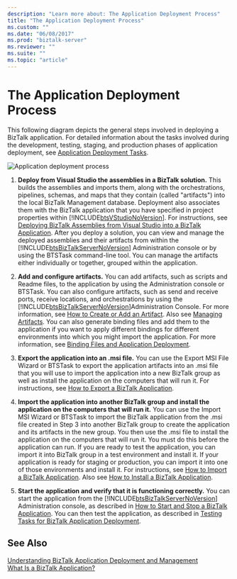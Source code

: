 ```yaml
---
description: "Learn more about: The Application Deployment Process"
title: "The Application Deployment Process"
ms.custom: ""
ms.date: "06/08/2017"
ms.prod: "biztalk-server"
ms.reviewer: ""
ms.suite: ""
ms.topic: "article"
---
```

# The Application Deployment Process
This following diagram depicts the general steps involved in deploying a BizTalk application. For detailed information about the tasks involved during the development, testing, staging, and production phases of application deployment, see [Application Deployment Tasks](../core/application-deployment-tasks.md).  
  
 ![Application deployment process](../core/media/appdeploymentprocess.gif "AppDeploymentProcess")  
  
1. **Deploy from Visual Studio the assemblies in a BizTalk solution.** This builds the assemblies and imports them, along with the orchestrations, pipelines, schemas, and maps that they contain (called "artifacts") into the local BizTalk Management database. Deployment also associates them with the BizTalk application that you have specified in project properties within [!INCLUDE[btsVStudioNoVersion](../includes/btsvstudionoversion-md.md)]. For instructions, see [Deploying BizTalk Assemblies from Visual Studio into a BizTalk Application](../core/deploying-biztalk-assemblies-from-visual-studio-into-a-biztalk-application.md). After you deploy a solution, you can view and manage the deployed assemblies and their artifacts from within the [!INCLUDE[btsBizTalkServerNoVersion](../includes/btsbiztalkservernoversion-md.md)] Administration console or by using the BTSTask command-line tool. You can manage the artifacts either individually or together, grouped within the application.  
  
2. **Add and configure artifacts.** You can add artifacts, such as scripts and Readme files, to the application by using the Administration console or BTSTask. You can also configure artifacts, such as send and receive ports, receive locations, and orchestrations by using the [!INCLUDE[btsBizTalkServerNoVersion](../includes/btsbiztalkservernoversion-md.md)]Administration Console. For more information, see [How to Create or Add an Artifact](../core/how-to-create-or-add-an-artifact.md). Also see [Managing Artifacts](../core/managing-artifacts.md). You can also generate binding files and add them to the application if you want to apply different bindings for different environments into which you might import the application. For more information, see [Binding Files and Application Deployment](../core/binding-files-and-application-deployment.md).  
  
3. **Export the application into an .msi file.** You can use the Export MSI File Wizard or BTSTask to export the application artifacts into an .msi file that you will use to import the application into a new BizTalk group as well as install the application on the computers that will run it. For instructions, see [How to Export a BizTalk Application](../core/how-to-export-a-biztalk-application.md).  
  
4. **Import the application into another BizTalk group and install the application on the computers that will run it.** You can use the Import MSI Wizard or BTSTask to import the BizTalk application from the .msi file created in Step 3 into another BizTalk group to create the application and its artifacts in the new group. You then use the .msi file to install the application on the computers that will run it. You must do this before the application can run. If you are ready to test the application, you can import it into BizTalk group in a test environment and install it. If your application is ready for staging or production, you can import it into one of those environments and install it. For instructions, see [How to Import a BizTalk Application](../core/how-to-import-a-biztalk-application.md). Also see [How to Install a BizTalk Application](../core/how-to-install-a-biztalk-application.md).  
  
5. **Start the application and verify that it is functioning correctly.** You can start the application from the [!INCLUDE[btsBizTalkServerNoVersion](../includes/btsbiztalkservernoversion-md.md)] Administration console, as described in [How to Start and Stop a BizTalk Application](../core/how-to-start-and-stop-a-biztalk-application.md). You can then test the application, as described in [Testing Tasks for BizTalk Application Deployment](../core/testing-tasks-for-biztalk-application-deployment.md).  
  
## See Also  
 [Understanding BizTalk Application Deployment and Management](../core/understanding-biztalk-application-deployment-and-management.md)   
 [What Is a BizTalk Application?](../core/what-is-a-biztalk-application.md)
